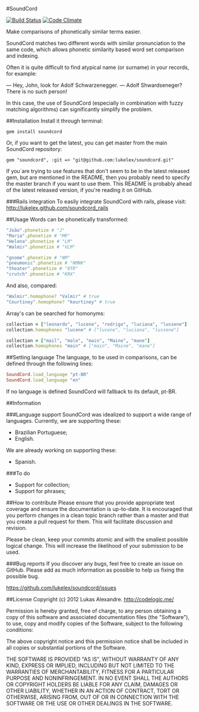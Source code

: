 #SoundCord

[![Build Status](https://secure.travis-ci.org/lukelex/soundcord.png)](http://travis-ci.org/lukelex/soundcord) [![Code Climate](https://codeclimate.com/github/lukelex/soundcord.png)](https://codeclimate.com/github/lukelex/soundcord)

Make comparisons of phonetically similar terms easier.

SoundCord matches two different words with similar pronunciation to the same code, which allows phonetic similarity based word set comparison and indexing.

Often it is quite difficult to find atypical name (or surname) in your records, for example:

— Hey, John, look for Adolf Schwarzenegger.
— Adolf Shwardseneger? There is no such person!

In this case, the use of SoundCord (especially in combination with fuzzy matching algorithms) can significantly simplify the problem.

##Installation
Install it through terminal:

`gem install soundcord`

Or, if you want to get the latest, you can get master from the main SoundCord repository:

`gem "soundcord", :git => "git@github.com:lukelex/soundcord.git"`

If you`are trying to use features that don't seem to be in the latest released gem, but are mentioned in the README, then you probably need to specify the master branch if you want to use them. This README is probably ahead of the latest released version, if you're reading it on GitHub.

###Rails integration
To easily integrate SoundCord with rails, please visit: http://lukelex.github.com/soundcord_rails

##Usage
Words can be phonetically transformed:

```ruby
"João".phonetize # "J"
"Maria".phonetize # "MR"
"Helena".phonetize # "LM"
"Walmir".phonetize # "VLM"

"gnome".phonetize # "NM"
"pneumonic".phonetize # "NMNK"
"theater".phonetize # "0TR"
"crutch".phonetize # "KRX"
```

And also, compared:

```ruby
"Walmir".homophone? "Valmir" # true
"Courtiney".homophone? "kourtiney" # true
```

Array's can be searched for homonyms:

```ruby
collection = ["leonardo", "lucene", "rodrigo", "luciana", "lussene"]
collection.homophones "lucene" # ["lucene", "luciana", "lussene"]

collection = ["mail", "male", "main", "Maine", "mane"]
collection.homophones "main" # ["main", "Maine", "mane"]
```

##Setting language
The language, to be used in comparisons, can be defined through the following lines:

```ruby
SoundCord.load_language "pt-BR"
SoundCord.load_language "en"
```

If no language is defined SoundCord will fallback to its default, pt-BR.

##Information

###Language support
SoundCord was idealized to support a wide range of languages. Currently, we are supporting these:

* Brazilian Portuguese;
* English.

We are already working on supporting these:

* Spanish.

###To do
* Support for collection;
* Support for phrases;

##How to contribute
Please ensure that you provide appropriate test coverage and ensure the documentation is up-to-date. It is encouraged that you perform changes in a clean topic branch rather than a master and that you create a pull request for them. This will facilitate discussion and revision.

Please be clean, keep your commits atomic and with the smallest possible logical change. This will increase the likelihood of your submission to be used.

###Bug reports
If you discover any bugs, feel free to create an issue on GitHub. Please add as much information as possible to help us fixing the possible bug.

https://github.com/lukelex/soundcord/issues

##License
Copyright (c) 2012 Lukas Alexandre. http://codelogic.me/

Permission is hereby granted, free of charge, to any person obtaining
a copy of this software and associated documentation files (the
"Software"), to use, copy and modify copies of the Software, subject
to the following conditions:

The above copyright notice and this permission notice shall be
included in all copies or substantial portions of the Software.

THE SOFTWARE IS PROVIDED "AS IS", WITHOUT WARRANTY OF ANY KIND,
EXPRESS OR IMPLIED, INCLUDING BUT NOT LIMITED TO THE WARRANTIES OF
MERCHANTABILITY, FITNESS FOR A PARTICULAR PURPOSE AND
NONINFRINGEMENT. IN NO EVENT SHALL THE AUTHORS OR COPYRIGHT HOLDERS BE
LIABLE FOR ANY CLAIM, DAMAGES OR OTHER LIABILITY, WHETHER IN AN ACTION
OF CONTRACT, TORT OR OTHERWISE, ARISING FROM, OUT OF OR IN CONNECTION
WITH THE SOFTWARE OR THE USE OR OTHER DEALINGS IN THE SOFTWARE.
